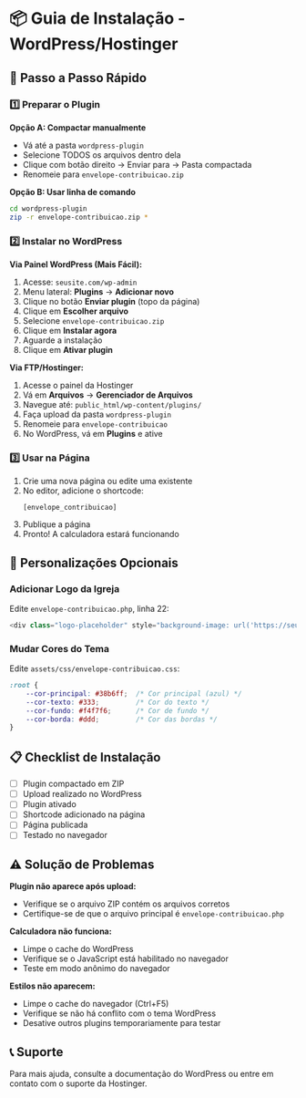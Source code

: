 # 📦 Guia de Instalação - WordPress/Hostinger

## 🚀 Passo a Passo Rápido

### 1️⃣ Preparar o Plugin

**Opção A: Compactar manualmente**
- Vá até a pasta `wordpress-plugin`
- Selecione TODOS os arquivos dentro dela
- Clique com botão direito → Enviar para → Pasta compactada
- Renomeie para `envelope-contribuicao.zip`

**Opção B: Usar linha de comando**
```bash
cd wordpress-plugin
zip -r envelope-contribuicao.zip *
```

### 2️⃣ Instalar no WordPress

**Via Painel WordPress (Mais Fácil):**

1. Acesse: `seusite.com/wp-admin`
2. Menu lateral: **Plugins** → **Adicionar novo**
3. Clique no botão **Enviar plugin** (topo da página)
4. Clique em **Escolher arquivo**
5. Selecione `envelope-contribuicao.zip`
6. Clique em **Instalar agora**
7. Aguarde a instalação
8. Clique em **Ativar plugin**

**Via FTP/Hostinger:**

1. Acesse o painel da Hostinger
2. Vá em **Arquivos** → **Gerenciador de Arquivos**
3. Navegue até: `public_html/wp-content/plugins/`
4. Faça upload da pasta `wordpress-plugin`
5. Renomeie para `envelope-contribuicao`
6. No WordPress, vá em **Plugins** e ative

### 3️⃣ Usar na Página

1. Crie uma nova página ou edite uma existente
2. No editor, adicione o shortcode:
   ```
   [envelope_contribuicao]
   ```
3. Publique a página
4. Pronto! A calculadora estará funcionando

## 🎨 Personalizações Opcionais

### Adicionar Logo da Igreja

Edite `envelope-contribuicao.php`, linha 22:
```php
<div class="logo-placeholder" style="background-image: url('https://seusite.com/wp-content/uploads/logo.png');"></div>
```

### Mudar Cores do Tema

Edite `assets/css/envelope-contribuicao.css`:
```css
:root {
    --cor-principal: #38b6ff;  /* Cor principal (azul) */
    --cor-texto: #333;         /* Cor do texto */
    --cor-fundo: #f4f7f6;      /* Cor de fundo */
    --cor-borda: #ddd;         /* Cor das bordas */
}
```

## 📋 Checklist de Instalação

- [ ] Plugin compactado em ZIP
- [ ] Upload realizado no WordPress
- [ ] Plugin ativado
- [ ] Shortcode adicionado na página
- [ ] Página publicada
- [ ] Testado no navegador

## ⚠️ Solução de Problemas

**Plugin não aparece após upload:**
- Verifique se o arquivo ZIP contém os arquivos corretos
- Certifique-se de que o arquivo principal é `envelope-contribuicao.php`

**Calculadora não funciona:**
- Limpe o cache do WordPress
- Verifique se o JavaScript está habilitado no navegador
- Teste em modo anônimo do navegador

**Estilos não aparecem:**
- Limpe o cache do navegador (Ctrl+F5)
- Verifique se não há conflito com o tema WordPress
- Desative outros plugins temporariamente para testar

## 📞 Suporte

Para mais ajuda, consulte a documentação do WordPress ou entre em contato com o suporte da Hostinger.
